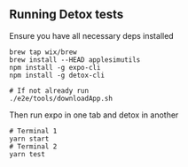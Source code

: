 ## Running Detox tests

Ensure you have all necessary deps installed

```
brew tap wix/brew
brew install --HEAD applesimutils
npm install -g expo-cli
npm install -g detox-cli

# If not already run
./e2e/tools/downloadApp.sh
```

Then run expo in one tab and detox in another

```
# Terminal 1
yarn start
# Terminal 2
yarn test

```
